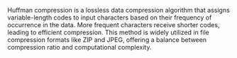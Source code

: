Huffman compression is a lossless data compression algorithm that assigns variable-length codes to input characters based on their frequency of occurrence in the data. More frequent characters receive shorter codes, leading to efficient compression. This method is widely utilized in file compression formats like ZIP and JPEG, offering a balance between compression ratio and computational complexity.
